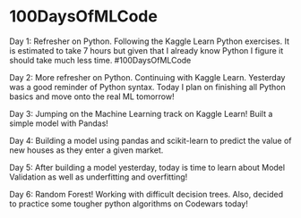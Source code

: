 # 100DaysOfMLCode

Day 1: Refresher on Python. Following the Kaggle Learn Python exercises. It is estimated to take 7 hours but given that I already know Python I figure it should take much less time. #100DaysOfMLCode

Day 2: More refresher on Python. Continuing with Kaggle Learn. Yesterday was a good reminder of Python syntax. Today I plan on finishing all Python basics and move onto the real ML tomorrow!

Day 3: Jumping on the Machine Learning track on Kaggle Learn! Built a simple model with Pandas!

Day 4: Building a model using pandas and scikit-learn to predict the value of new houses as they enter a given market.

Day 5: After building a model yesterday, today is time to learn about Model Validation as well as underfitting and overfitting! 

Day 6: Random Forest! Working with difficult decision trees. Also, decided to practice some tougher python algorithms on Codewars today!